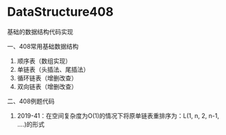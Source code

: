 # DataStructure408
基础的数据结构代码实现

一、408常用基础数据结构
1. 顺序表（数组实现）
2. 单链表（头插法、尾插法）
3. 循环链表（增删改查）
4. 双向链表（增删改查）

二、408例题代码
1. 2019-41：在空间复杂度为O(1)的情况下将原单链表重排序为：L(1, n, 2, n-1, ....)的形式

